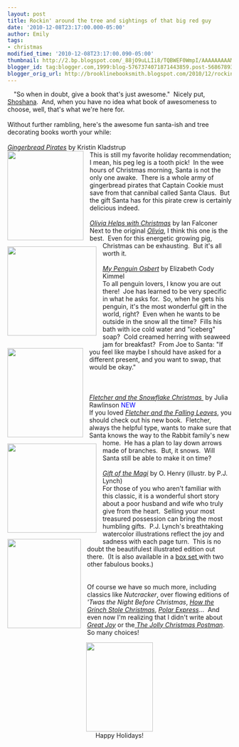 ```yaml
---
layout: post
title: Rockin' around the tree and sightings of that big red guy
date: '2010-12-08T23:17:00.000-05:00'
author: Emily
tags:
- christmas
modified_time: '2010-12-08T23:17:00.090-05:00'
thumbnail: http://2.bp.blogspot.com/_88jO9uLLIi8/TQBWEF0WmpI/AAAAAAAAAMw/sxmtk8AMIsw/s72-c/gingerbread-pirates.jpg
blogger_id: tag:blogger.com,1999:blog-5767374071871443859.post-5686789325981980313
blogger_orig_url: http://brooklinebooksmith.blogspot.com/2010/12/rockin-around-tree-and-sightings-of.html
---
```


<a href="http://2.bp.blogspot.com/_88jO9uLLIi8/TQBWUkgLRaI/AAAAAAAAAM4/j3e8c3_sr7U/s1600/magi.jpg" imageanchor="1" style="clear: left; float: left; margin-bottom: 1em; margin-right: 1em;"></a>"So when&nbsp;in doubt, give a book that's just awesome."&nbsp; Nicely put, <a href="http://brooklinebooksmith.blogspot.com/2010/12/when-choice-is-yours.html">Shoshana</a>.&nbsp; And, when you have no idea what book of awesomeness to choose, well, that's what we're here for.<br /><br />Without further rambling, here's the awesome fun santa-ish and tree decorating books worth your while:<br /><br /><a href="http://www.brooklinebooksmith-shop.com/book/9780763632236"><i>Gingerbread Pirates</i></a> by Kristin Kladstrup<br /><a href="http://2.bp.blogspot.com/_88jO9uLLIi8/TQBWEF0WmpI/AAAAAAAAAMw/sxmtk8AMIsw/s1600/gingerbread-pirates.jpg" style="clear: left; float: left; margin-bottom: 1em; margin-right: 1em;"><img border="0" height="200" src="http://2.bp.blogspot.com/_88jO9uLLIi8/TQBWEF0WmpI/AAAAAAAAAMw/sxmtk8AMIsw/s200/gingerbread-pirates.jpg" width="171" /></a>This is still my favorite holiday recommendation; I mean, his peg leg is a tooth pick!&nbsp; In the wee hours of Christmas morning, Santa is not the only one awake.&nbsp; There is a whole army of gingerbread pirates that Captain Cookie must save from that cannibal called Santa Claus.&nbsp; But the gift Santa has for this pirate crew is certainly delicious indeed.<br /><br /><a href="http://www.brooklinebooksmith-shop.com/book/9781416907862"><i>Olivia Helps with Christmas</i></a> by Ian Falconer<br /><a href="http://1.bp.blogspot.com/_88jO9uLLIi8/TQBWWvnRwaI/AAAAAAAAAM8/Bj8wKx8FUd0/s1600/olivi.jpg" style="clear: left; float: left; margin-bottom: 1em; margin-right: 1em;"><img border="0" height="200" src="http://1.bp.blogspot.com/_88jO9uLLIi8/TQBWWvnRwaI/AAAAAAAAAM8/Bj8wKx8FUd0/s200/olivi.jpg" width="200" /></a><a href="http://1.bp.blogspot.com/_88jO9uLLIi8/TQBWWvnRwaI/AAAAAAAAAM8/Bj8wKx8FUd0/s1600/olivi.jpg" style="clear: left; float: left; margin-bottom: 1em; margin-right: 1em;"></a>Next to the original <a href="http://www.brooklinebooksmith-shop.com/book/9780689829536"><i>Olivia</i></a>, I think this one is the best.&nbsp; Even for this energetic growing pig, Christmas can be exhausting.&nbsp; But it's all worth it.<br /><br /><a href="http://www.brooklinebooksmith-shop.com/book/9780763636920"><i>My Penguin Osbert</i></a> by Elizabeth Cody Kimmel<br /><a href="http://1.bp.blogspot.com/_88jO9uLLIi8/TQBWW3jxrvI/AAAAAAAAANA/tE-ruPtnCpw/s1600/osbert.jpg" style="clear: left; float: left; margin-bottom: 1em; margin-right: 1em;"><img border="0" height="200" src="http://1.bp.blogspot.com/_88jO9uLLIi8/TQBWW3jxrvI/AAAAAAAAANA/tE-ruPtnCpw/s200/osbert.jpg" width="170" /></a>To all penguin lovers, I know you are out there!&nbsp; Joe has learned to be very specific in what he asks for.&nbsp; So, when he gets his penguin, it's the most wonderful gift in the world, right?&nbsp; Even when he wants to be outside in the snow all the time?&nbsp; Fills his bath with ice cold water and "iceberg" soap?&nbsp; Cold creamed herring with seaweed jam for breakfast?&nbsp; From Joe to Santa: "If you feel like maybe I should have asked for a different present, and you want to swap, that would be okay."<br /><br /><br /><br /><a href="http://www.brooklinebooksmith-shop.com/book/9780061990335"><i>Fletcher and the Snowflake Christmas&nbsp;</i></a><span style="color: blue;"><span style="color: black;"><span style="background-color: black;"></span> </span></span>by Julia Rawlinson <span style="color: blue;"><span style="color: black;"></span>NEW</span><br /><a href="http://4.bp.blogspot.com/_88jO9uLLIi8/TQBWK0ZCBUI/AAAAAAAAAM0/oRI_mhEY-PY/s1600/Fletcher.jpg" style="clear: left; float: left; margin-bottom: 1em; margin-right: 1em;"><img border="0" height="200" src="http://4.bp.blogspot.com/_88jO9uLLIi8/TQBWK0ZCBUI/AAAAAAAAAM0/oRI_mhEY-PY/s200/Fletcher.jpg" width="200" /></a>If you loved <a href="http://brooklinebooksmith.blogspot.com/2010/09/i-smell-goodness-approaching-d.html"><i>Fletcher and the Falling Leaves</i></a>, you should check out his new book.&nbsp; Fletcher, always the helpful type, wants to make sure that Santa knows the way to the Rabbit family's new home.&nbsp; He has a plan to lay down arrows made of branches.&nbsp; But, it snows.&nbsp; Will Santa still be able to make it on time?<br /><br /><a href="http://www.brooklinebooksmith-shop.com/book/9780763635305"><i>Gift of the Magi</i></a> by O. Henry (illustr. by P.J. Lynch)<br /><a href="http://2.bp.blogspot.com/_88jO9uLLIi8/TQBWUkgLRaI/AAAAAAAAAM4/j3e8c3_sr7U/s1600/magi.jpg" style="clear: left; float: left; margin-bottom: 1em; margin-right: 1em;"><img border="0" height="200" src="http://2.bp.blogspot.com/_88jO9uLLIi8/TQBWUkgLRaI/AAAAAAAAAM4/j3e8c3_sr7U/s200/magi.jpg" width="165" /></a>For those of you who aren't familiar with this classic, it is a wonderful short story about a poor husband and wife who truly give from the heart.&nbsp; Selling your most treasured possession can bring the most humbling gifts.&nbsp; P.J. Lynch's breathtaking watercolor illustrations reflect the joy and sadness with each page turn.&nbsp; This is no doubt the beautifulest illustrated edition out there.&nbsp; (It is also available in a <a href="http://www.brooklinebooksmith-shop.com/book/9780763643799">box set </a>with two other fabulous books.)<br /><br /><br />Of course we have so much more, including classics like <i>Nutcracker</i>, over flowing editions of<i> 'Twas the Night Before Christmas</i>, <a href="http://www.brooklinebooksmith-shop.com/book/9780375838477"><i>How the Grinch Stole Christmas</i></a>, <a href="http://www.brooklinebooksmith-shop.com/book/9780395389492"><i>Polar Express</i></a>...&nbsp; And even now I'm realizing that I didn't write about <a href="http://www.brooklinebooksmith-shop.com/book/9780763649968"><i>Great Joy</i></a> or the<a href="http://www.brooklinebooksmith-shop.com/book/9780316127158"><i> The Jolly Christmas Postman</i></a>.&nbsp; So many choices!<br /><div class="separator" style="clear: both; text-align: center;"><a href="http://4.bp.blogspot.com/_88jO9uLLIi8/TQBRmo8tAII/AAAAAAAAAMs/ufGlqPEoqZU/s1600/IMG_4348.JPG" imageanchor="1" style="margin-left: 1em; margin-right: 1em;"><img border="0" height="200" src="http://4.bp.blogspot.com/_88jO9uLLIi8/TQBRmo8tAII/AAAAAAAAAMs/ufGlqPEoqZU/s200/IMG_4348.JPG" width="150" /></a></div><div style="text-align: center;">Happy Holidays!</div>